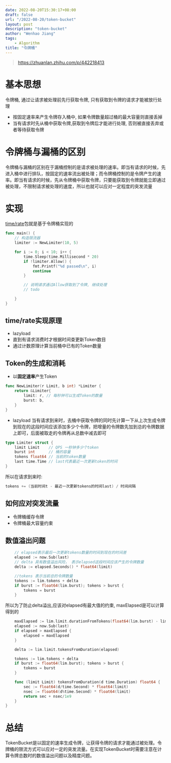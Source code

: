 ```yaml
---
date: 2022-08-20T15:30:17+08:00
draft: false
url: "/2022-08-20/token-bucket"
layout: post
description: "token-bucket"
author: "Wenhao Jiang"
tags:
    - Algorithm
title: "令牌桶"
---
```


> https://zhuanlan.zhihu.com/p/442218413
# 基本思想
令牌桶, 通过让请求被处理前先行获取令牌, 只有获取到令牌的请求才能被放行处理
- 按固定速率来产生令牌存入桶中, 如果令牌数量超过桶的最大容量则直接丢掉
- 当有请求时先从桶中获取令牌,获取到令牌后才能进行处理, 否则被直接丢弃或者等待获取令牌

# 令牌桶与漏桶的区别
令牌桶与漏桶的区别在于漏桶控制的是请求被处理的速率。即当有请求的时候，先进入桶中进行排队，按固定的速率流出被处理；而令牌桶控制的是令牌产生的速率。即当有请求的时候，先从令牌桶中获取令牌，只要能获取到令牌就能立即通过被处理，不限制请求被处理的速度，所以也就可以应对一定程度的突发流量

# 实现
[time/rate](https://pkg.go.dev/golang.org/x/time/rate)包就是基于令牌桶实现的
```go
func main() {
    // 构造限流器
    limiter := NewLimiter(10, 5)

    for i := 0; i < 10; i++ {
        time.Sleep(time.Millisecond * 20)
        if !limiter.Allow() {
            fmt.Printf("%d passed\n", i)
            continue
        }

        // 说明请求通过Allow获取到了令牌, 继续处理
        // todo

    }
}
```
## time/rate实现原理
- lazyload
- 直到有请求消费时才根据时间查更新Token数目
- 通过计数原理计算当前桶中已有的Token数量

## Token的生成和消耗
- 以**固定速率**产生Token
```go
func NewLimiter(r Limit, b int) *Limiter {
    return &Limiter{
        limit: r, // 每秒钟可以生成Token的数量
        burst: b,
    }
}  
```
- lazyload
当有请求到来时，去桶中获取令牌的同时先计算一下从上次生成令牌到现在的这段时间应该添加多少个令牌，把增量的令牌数先加到总的令牌数据上即可，后面被取走的令牌再从总数中减去即可

```go
type Limiter struct {
    limit Limit    // QPS 一秒钟多少个token
    burst int      // 桶的容量
    tokens float64 // 当前的token数量
    last time.Time // last代表最近一次更新token的时间
}
```
所以在请求到来时:
```go
tokens += (当前时间t - 最近一次更新tokens的时间last) / 时间间隔
```

## 如何应对突发流量
- 令牌桶缓存令牌
- 令牌桶最大容量约束

## 数值溢出问题
```go
    // elapsed表示最后一次更新tokens数量的时间到现在的时间差
    elapsed := now.Sub(last)
    // delta 具有数值溢出风险， 表示elapsed这段时间应该产生的令牌数量
    delta := elapsed.Seconds() * float64(limit)

    //tokens 表示当前总的令牌数量
    tokens := lim.tokens + delta
    if burst := float64(lim.burst); tokens > burst {
        tokens = burst
    }
```
所以为了防止delta溢出,应该对elapsed有最大值的约束, maxElapsed是可以计算得到的
```go
    maxElapsed := lim.limit.durationFromTokens(float64(lim.burst) - lim.tokens)
    elapsed := now.Sub(last)
    if elapsed > maxElapsed {
        elapsed = maxElapsed
    }

    delta := lim.limit.tokensFromDuration(elapsed)

    tokens := lim.tokens + delta
    if burst := float64(lim.burst); tokens > burst {
        tokens = burst
    }

    func (limit Limit) tokensFromDuration(d time.Duration) float64 {
        sec := float64(d/time.Second) * float64(limit)
        nsec := float64(d%time.Second) * float64(limit)
        return sec + nsec/1e9
    }
}
```

# 总结
TokenBucket是以固定的速率生成令牌，让获得令牌的请求才能通过被处理。令牌桶的限流方式可以应对一定的突发流量。在实现TokenBucket时需要注意在计算令牌总数时的数值溢出问题以及精度问题。